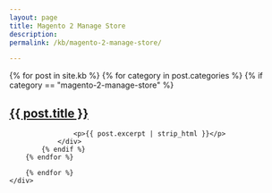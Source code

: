 ```yaml
---
layout: page
title: Magento 2 Manage Store
description: 
permalink: /kb/magento-2-manage-store/

---
```





<div class="container">
	<div class="row previews">
		{% for post in site.kb %}
		{% for category in post.categories %}
			{% if category == "magento-2-manage-store" %}
				<div class="col-lg-12 col-sm-12">
					<a href="{{ site.url }}{{ post.url }}" class="post-image-link">
	                    <h2>{{ post.title }}</h2>
	                </a>

	                <p>{{ post.excerpt | strip_html }}</p>
				</div>	 
			{% endif %}
		{% endfor %}
		 
		{% endfor %}
	</div>
</div>